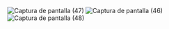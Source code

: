 ![Captura de pantalla (47)](https://github.com/osmarmtzz/JuegoAnimales/assets/112369077/b8448e3a-288a-4956-bf68-bf97fe40114f)
![Captura de pantalla (46)](https://github.com/osmarmtzz/JuegoAnimales/assets/112369077/dcd83c1d-1317-48f9-9367-f6aba16f1a4b)
![Captura de pantalla (48)](https://github.com/osmarmtzz/JuegoAnimales/assets/112369077/e3f2a00d-f894-4844-bcb1-da1f30e0244f)
